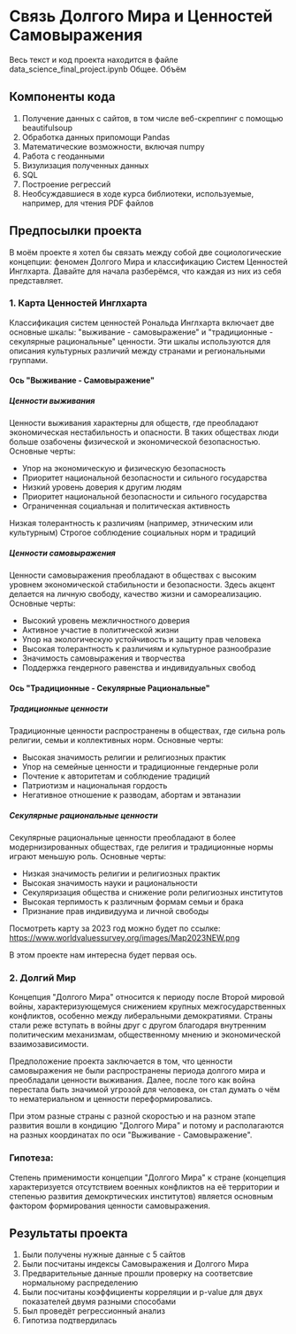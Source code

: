 # Связь Долгого Мира и Ценностей Самовыражения
Весь текст и код проекта находится в файле data_science_final_project.ipynb
Общее. Объём

## Компоненты кода

1) Получение данных с сайтов, в том числе веб-скреппинг с помощью beautifulsoup
2) Обработка данных припомощи Pandas
3) Математические возможности, включая numpy
4) Работа с геоданными
5) Визулизация полученных данных
6) SQL
7) Построение регрессий
8) Необсуждавшиеся в ходе курса библиотеки, используемые, например, для чтения PDF файлов

## Предпосылки проекта
В моём проекте я хотел бы связать между собой две социологические концепции: феномен Долгого Мира и классификацию Систем Ценностей Инглхарта. Давайте для начала разберёмся, что каждая из них из себя представляет.

### 1. Карта Ценностей Инглхарта

Классификация систем ценностей Рональда Инглхарта включает две основные шкалы: "выживание - самовыражение" и "традиционные - секулярные рациональные" ценности. Эти шкалы используются для описания культурных различий между странами и региональными группами.

#### Ось "Выживание - Самовыражение"
##### Ценности выживания
Ценности выживания характерны для обществ, где преобладают экономическая нестабильность и опасности. В таких обществах люди больше озабочены физической и экономической безопасностью. Основные черты:

* Упор на экономическую и физическую безопасность
* Приоритет национальной безопасности и сильного государства
* Низкий уровень доверия к другим людям
* Приоритет национальной безопасности и сильного государства
* Ограниченная социальная и политическая активность

Низкая толерантность к различиям (например, этническим или культурным)
Строгое соблюдение социальных норм и традиций

##### Ценности самовыражения
Ценности самовыражения преобладают в обществах с высоким уровнем экономической стабильности и безопасности. Здесь акцент делается на личную свободу, качество жизни и самореализацию. Основные черты:

* Высокий уровень межличностного доверия
* Активное участие в политической жизни
* Упор на экологическую устойчивость и защиту прав человека
* Высокая толерантность к различиям и культурное разнообразие
* Значимость самовыражения и творчества
* Поддержка гендерного равенства и индивидуальных свобод

#### Ось "Традиционные - Секулярные Рациональные"
##### Традиционные ценности
Традиционные ценности распространены в обществах, где сильна роль религии, семьи и коллективных норм. Основные черты:

* Высокая значимость религии и религиозных практик
* Упор на семейные ценности и традиционные гендерные роли
* Почтение к авторитетам и соблюдение традиций
* Патриотизм и национальная гордость
* Негативное отношение к разводам, абортам и эвтаназии

##### Секулярные рациональные ценности
Секулярные рациональные ценности преобладают в более модернизированных обществах, где религия и традиционные нормы играют меньшую роль. Основные черты:

* Низкая значимость религии и религиозных практик
* Высокая значимость науки и рациональности
* Секуляризация общества и снижение роли религиозных институтов
* Высокая терпимость к различным формам семьи и брака
* Признание прав индивидуума и личной свободы

Посмотреть карту за 2023 год можно будет по ссылке:
https://www.worldvaluessurvey.org/images/Map2023NEW.png

В этом проекте нам интересна будет первая ось.

### 2. Долгий Мир

Концепция "Долгого Мира" относится к периоду после Второй мировой войны, характеризующемуся снижением крупных межгосударственных конфликтов, особенно между либеральными демократиями. Страны стали реже вступать в войны друг с другом благодаря внутренним политическим механизмам, общественному мнению и экономической взаимозависимости.

Предположение проекта заключается в том, что ценности самовыражения не были распространены периода долгого мира и преобладали ценности выживания. Далее, после того как война перестала быть значимой угрозой для человека, он стал думать о чём то нематериальном и ценности переформировались.

При этом разные страны с разной скоростью и на разном этапе развития вошли в кондицию "Долгого Мира" и потому и располагаются на разных координатах по оси "Выживание - Самовыражение".

### Гипотеза:

Степень применимости концепции "Долгого Мира" к стране (концепция характеризуется отсутствием военных конфликтов на её территории и степенью развития демокртических институтов) является основным фактором формирования ценности самовыражения.

## Результаты проекта
1) Были получены нужные данные с 5 сайтов
2) Были посчитаны индексы Самовыражения и Долгого Мира
3) Предварительные данные прошли проверку на соответсвие нормальному распределению
4) Были посчитаны коэффициенты корреляции и p-value для двух показателей двумя разными способами
5) Был проведёт регрессионный анализ
6) Гипотиза подтвердилась
